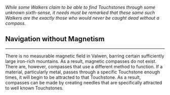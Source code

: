 *While some Walkers claim to be able to find Touchstones through some unknown sixth-sense, it needs must be remarked that these same such Walkers are the exactly those who would never be caught dead without a compass.*

## Navigation without Magnetism
---
There is no measurable magnetic field in Valwen, barring certain sufficiently large iron-rich mountains. As a result, magnetic compasses do not exist. There are, however, compasses that use a different method to function. If a material, particularly metal, passes through a specific Touchstone enough times, it will begin to be attracted to that Touchstone. As a result, compasses can be made by creating needles that are specifically attracted to well known Touchstones.